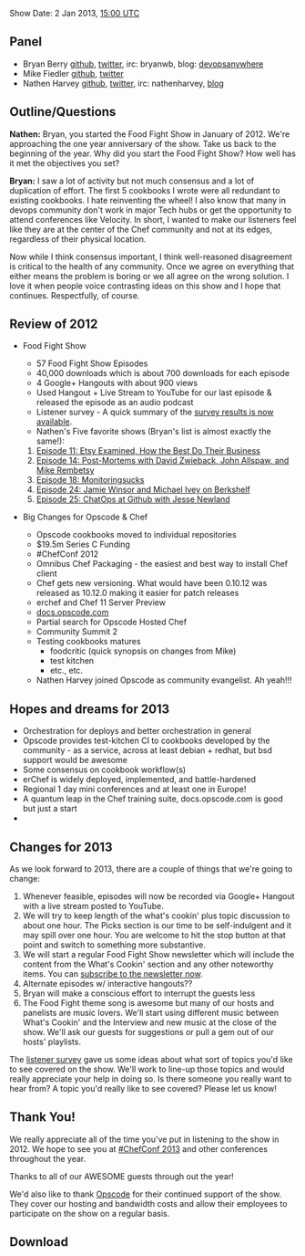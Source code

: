 Show Date:  2 Jan 2013, [15:00 UTC](http://www.timeanddate.com/worldclock/fixedtime.html?msg=Food+Fight+Show+-+Year+in+Review&iso=20130102T10&p1=1928)

Panel<a name="panel"></a>
-----

* Bryan Berry [github](http://github.com/bryanwb), [twitter](http://twitter.com/bryanwb), irc: bryanwb, blog: [devopsanywhere](http://devopsanywhere.blogspot.com)
* Mike Fiedler [github](http://github.com/miketheman), [twitter](http://twitter.com/mikefiedler)
* Nathen Harvey [github](http://github.com/nathenharvey), [twitter](http://twitter.com/nathenharvey), irc: nathenharvey, [blog](http://nathenharvey.com)


Outline/Questions
-----------------
**Nathen:**  Bryan, you started the Food Fight Show in January of 2012.
We're approaching the one year anniversary of the show.  Take us back to
the beginning of the year.  Why did you start the Food Fight Show?  How
well has it met the objectives you set?

**Bryan:** I saw a lot of activity but not much consensus and a lot of duplication of effort. The first 5 cookbooks I wrote
were all redundant to existing cookbooks. I hate reinventing the wheel! I also know that many in devops community
don't work in major Tech hubs or get the opportunity to attend conferences like Velocity. In short, 
I wanted to make our listeners feel like they are at the center of the Chef community and not at its edges, regardless of their physical location. 

Now while I think consensus important, I think well-reasoned disagreement is critical to the health of any community. 
Once we agree on everything that either means the problem is boring or we all agree on the wrong solution. I love it 
when people voice contrasting ideas on this show and I hope that continues. Respectfully, of course.

## Review of 2012
* Food Fight Show
  * 57 Food Fight Show Episodes 
  * 40,000 downloads which is about 700 downloads for each episode
  * 4 Google+ Hangouts with about 900 views
  * Used Hangout + Live Stream to YouTube for our last episode & released 
    the episode as an audio podcast
  * Listener survey - A quick summary of the [survey results is now available](https://s3.amazonaws.com/foodfightshow/Survey+Results.pdf).
  * Nathen's Five favorite shows (Bryan's list is almost exactly the same!):
  
  1. [Episode 11: Etsy Examined, How the Best Do Their Business](http://foodfightshow.org/2012/05/episode-11-etsy-examined-how-best-do.html)
  1. [Episode 14: Post-Mortems with David Zwieback, John Allspaw, and Mike Rembetsy](http://foodfightshow.org/2012/05/episode-14-live-post-mortem-with-david.html)
  1. [Episode 18: Monitoringsucks](http://foodfightshow.org/2012/06/episode-18-monitoringsucks-with-lusis.html)
  1. [Episode 24: Jamie Winsor and Michael Ivey on Berkshelf](http://foodfightshow.org/2012/08/jamie-winsor-and-michael-ivey-skool-us-on-berkshelf.html)
  1. [Episode 25: ChatOps at Github with Jesse Newland](http://foodfightshow.org/2012/08/chatops-at-github-with-jesse-newland.html)
  

* Big Changes for Opscode &amp; Chef
  * Opscode cookbooks moved to individual repositories
  * $19.5m Series C Funding 
  * #ChefConf 2012
  * Omnibus Chef Packaging - the easiest and best way to install Chef
    client
  * Chef gets new versioning.  What would have been 0.10.12 was released as
    10.12.0 making it easier for patch releases
  * erchef and Chef 11 Server Preview
  * [docs.opscode.com](http://docs.opscode.com)
  * Partial search for Opscode Hosted Chef
  * Community Summit 2
  * Testing cookbooks matures
    * foodcritic (quick synopsis on changes from Mike)
    * test kitchen
    * etc., etc.
  * Nathen Harvey joined Opscode as community evangelist. Ah yeah!!!

## Hopes and dreams for 2013
  * Orchestration for deploys and better orchestration in general
  * Opscode provides test-kitchen CI to cookbooks developed by the community - as a service, across at least debian + redhat, but bsd support would be awesome
  * Some consensus on cookbook workflow(s) 
  * erChef is widely deployed, implemented, and battle-hardened
  * Regional 1 day mini conferences and at least one in Europe!
  * A quantum leap in the Chef training suite, docs.opscode.com is good but just a start
  *  

## Changes for 2013


As we look forward to 2013, there are a couple of things that we're going
to change:

1.  Whenever feasible, episodes will now be recorded via Google+ Hangout
    with a live stream posted to YouTube.
1.  We will try to keep length of the what's cookin' plus topic discussion to about one hour. The Picks section is our time to be self-indulgent and it may spill over one hour. You are welcome to hit the stop button at that point and switch to something more substantive.
1.  We will start a regular Food Fight Show newsletter which will include
    the content from the What's Cookin' section and any other noteworthy items.
    You can [subscribe to the newsletter now](http://bit.ly/ffsmail).
1.  Alternate episodes w/ interactive hangouts??
1.  Bryan will make a conscious effort to interrupt the guests less
1.  The Food Fight theme song is awesome but many of our hosts and
    panelists are music lovers.  We'll start using different music between
    What's Cookin' and the Interview and new music at the close of the show.
    We'll ask our guests for suggestions or pull a gem out of our hosts'
playlists.

The [listener
survey](https://s3.amazonaws.com/foodfightshow/Survey+Results.pdf)
gave us some ideas about what sort of topics you'd like to see covered on
the show.  We'll work to line-up those topics and would really appreciate
your help in doing so.  Is there someone you really want to hear from?  A
topic you'd really like to see covered?  Please let us know!



Thank You!
---------

We really appreciate all of the time you've put in listening to the show in
2012.  We hope to see you at [#ChefConf 2013](http://chefconf.opscode.com)
and other conferences throughout the year.

Thanks to all of our AWESOME guests through out the year!

We'd also like to thank [Opscode](http://www.opscode.com) for their
continued support of the show.  They cover our hosting and bandwidth costs
and allow their employees to participate on the show on a regular basis.


Download
--------

